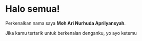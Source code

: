# Halo semua! 

Perkenalkan nama saya **Moh Ari Nurhuda Aprilyansyah**.

Jika kamu tertarik untuk berkenalan denganku, yo ayo ketemu
